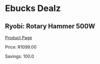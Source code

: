 
# Ebucks Dealz
## Ryobi: Rotary Hammer 500W
[Product Page](https://www.ebucks.com/web/shop/productSelected.do?prodId=315083672&catId=717324798)

Price: R1099.00

Savings: 100.0


	